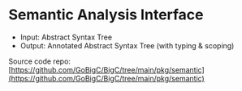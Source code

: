 # Semantic Analysis Interface
- Input: Abstract Syntax Tree
- Output: Annotated Abstract Syntax Tree (with typing & scoping)

Source code repo: [https://github.com/GoBigC/BigC/tree/main/pkg/semantic](https://github.com/GoBigC/BigC/tree/main/pkg/semantic)
